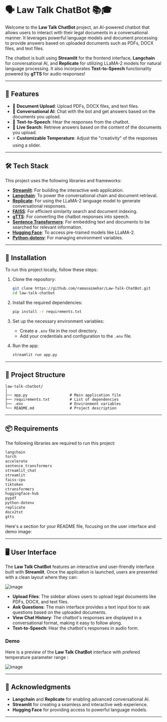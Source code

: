 # 🗣️ **Law Talk ChatBot** 📚🎓

Welcome to the **Law Talk ChatBot** project, an AI-powered chatbot that allows users to interact with their legal documents in a conversational manner. It leverages powerful language models and document processing to provide answers based on uploaded documents such as PDFs, DOCX files, and text files.

The chatbot is built using **Streamlit** for the frontend interface, **Langchain** for conversational AI, and **Replicate** for utilizing LLaMA-2 models for natural language processing. It also incorporates **Text-to-Speech** functionality powered by **gTTS** for audio responses!

---

## 🚀 **Features**

- 📄 **Document Upload**: Upload PDFs, DOCX files, and text files.
- 💬 **Conversational AI**: Chat with the bot and get answers based on the documents you upload.
- 🎤 **Text-to-Speech**: Hear the responses from the chatbot.
- 🔄 **Live Search**: Retrieve answers based on the content of the documents you upload.
- ⚡ **Customizable Temperature**: Adjust the "creativity" of the responses using a slider.

---

## 🛠️ **Tech Stack**

This project uses the following libraries and frameworks:

- **[Streamlit](https://streamlit.io/)**: For building the interactive web application.
- **[Langchain](https://www.langchain.com/)**: To power the conversational chain and document retrieval.
- **[Replicate](https://replicate.com/)**: For using the LLaMA-2 language model to generate conversational responses.
- **[FAISS](https://github.com/facebookresearch/faiss)**: For efficient similarity search and document indexing.
- **[gTTS](https://pypi.org/project/gTTS/)**: For converting the chatbot responses into speech.
- **[Sentence Transformers](https://www.sbert.net/)**: For embedding text and documents to be searched for relevant information.
- **[Hugging Face](https://huggingface.co/)**: To access pre-trained models like LLaMA-2.
- **[Python-dotenv](https://pypi.org/project/python-dotenv/)**: For managing environment variables.

---

## 🔧 **Installation**

To run this project locally, follow these steps:

1. Clone the repository:
   ```bash
   git clone https://github.com/ramasaimehar/Law-Talk-ChatBot.git
   cd law-talk-chatbot
   ```

2. Install the required dependencies:
   ```bash
   pip install -r requirements.txt
   ```

3. Set up the necessary environment variables:
   - Create a `.env` file in the root directory.
   - Add your credentials and configuration to the `.env` file.

4. Run the app:
   ```bash
   streamlit run app.py
   ```

---

## 📂 **Project Structure**

```
law-talk-chatbot/
│
├── app.py                   # Main application file
├── requirements.txt         # List of dependencies
├── .env                     # Environment variables
└── README.md                # Project description
```



---

## 📦 **Requirements**

The following libraries are required to run this project:

```txt
langchain
torch
accelerate
sentence_transformers
streamlit_chat
streamlit
faiss-cpu
tiktoken
ctransformers
huggingface-hub
pypdf
python-dotenv
replicate
docx2txt
gtts
```
Here's a section for your README file, focusing on the user interface and demo image:

---

## 🖥️ **User Interface**

The **Law Talk ChatBot** features an interactive and user-friendly interface built with **Streamlit**. Once the application is launched, users are presented with a clean layout where they can:

![image](https://github.com/user-attachments/assets/3c3ebf60-6cbb-499e-b3b4-b10bbc5cf53e)


- **Upload Files**: The sidebar allows users to upload legal documents like PDFs, DOCX, and text files.
- **Ask Questions**: The main interface provides a text input box to ask questions based on the uploaded documents.
- **View Chat History**: The chatbot's responses are displayed in a conversational format, making it easy to follow along.
- **Text-to-Speech**: Hear the chatbot's responses in audio form.

### **Demo**

Here is a preview of the **Law Talk ChatBot** interface with prefered temperature parameter range :

![image](https://github.com/user-attachments/assets/f65401fa-5a5e-4a49-b3b3-fb4f177269a2)


---

## 🤝 **Acknowledgments**

- **Langchain** and **Replicate** for enabling advanced conversational AI.
- **Streamlit** for creating a seamless and interactive web experience.
- **Hugging Face** for providing access to powerful language models.

---
